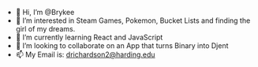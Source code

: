 - 👋 Hi, I’m @Brykee
- 👀 I’m interested in Steam Games, Pokemon, Bucket Lists and finding the girl of my dreams.
- 🌱 I’m currently learning React and JavaScript
- 💞️ I’m looking to collaborate on an App that turns Binary into Djent
- 📫 My Email is: drichardson2@harding.edu

